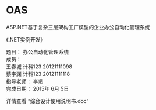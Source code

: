 # OAS
ASP.NET基于复杂三层架构工厂模型的企业办公自动化管理系统



《.NET实例开发》


题目：       办公自动化管理系统           
成员：   
   王春城    计科123     20121111098   
	 蔡宇渊    计科123      20121111118   
指导老师：    李璟                        
完成日期：   2015年  6月 5日            




详情查看 “综合设计使用说明书.doc”

